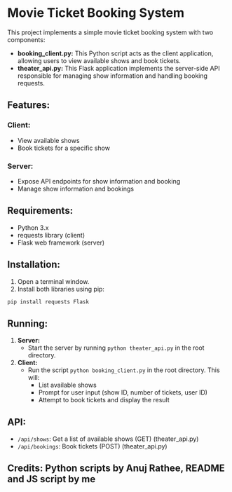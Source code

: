 # Movie Ticket Booking System

This project implements a simple movie ticket booking system with two components:

- **booking_client.py:** This Python script acts as the client application, allowing users to view available shows and book tickets.
- **theater_api.py:** This Flask application implements the server-side API responsible for managing show information and handling booking requests.

## Features:

### Client:

- View available shows
- Book tickets for a specific show

### Server:

- Expose API endpoints for show information and booking
- Manage show information and bookings

## Requirements:

- Python 3.x
- requests library (client)
- Flask web framework (server)

## Installation:

1. Open a terminal window.
2. Install both libraries using pip:

```bash
pip install requests Flask
```

## Running:

1. **Server:**
    - Start the server by running `python theater_api.py` in the root directory.
2. **Client:**
    - Run the script `python booking_client.py` in the root directory. This will:
        - List available shows
        - Prompt for user input (show ID, number of tickets, user ID)
        - Attempt to book tickets and display the result

## API:

- `/api/shows`: Get a list of available shows (GET) (theater_api.py)
- `/api/bookings`: Book tickets (POST) (theater_api.py)

## Credits: Python scripts by Anuj Rathee, README and JS script by me

